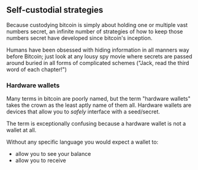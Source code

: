 ## Self-custodial strategies

Because custodying bitcoin is simply about holding one or multiple vast numbers secret, an infinite number of strategies of how to keep those numbers secret have developed since bitcoin's inception.

Humans have been obsessed with hiding information in all manners way before Bitcoin; just look at any lousy spy movie where secrets are passed around buried in all forms of complicated schemes ("Jack, read the third word of each chapter!")

### Hardware wallets

Many terms in bitcoin are poorly named, but the term "hardware wallets" takes the crown as the least aptly name of them all. Hardware wallets are devices that allow you to *safely* interface with a seed/secret.

The term is exceptionally confusing because a hardware wallet is not a wallet at all.

Without any specific language you would expect a wallet to:
 * allow you to see your balance
 * allow you to receive
